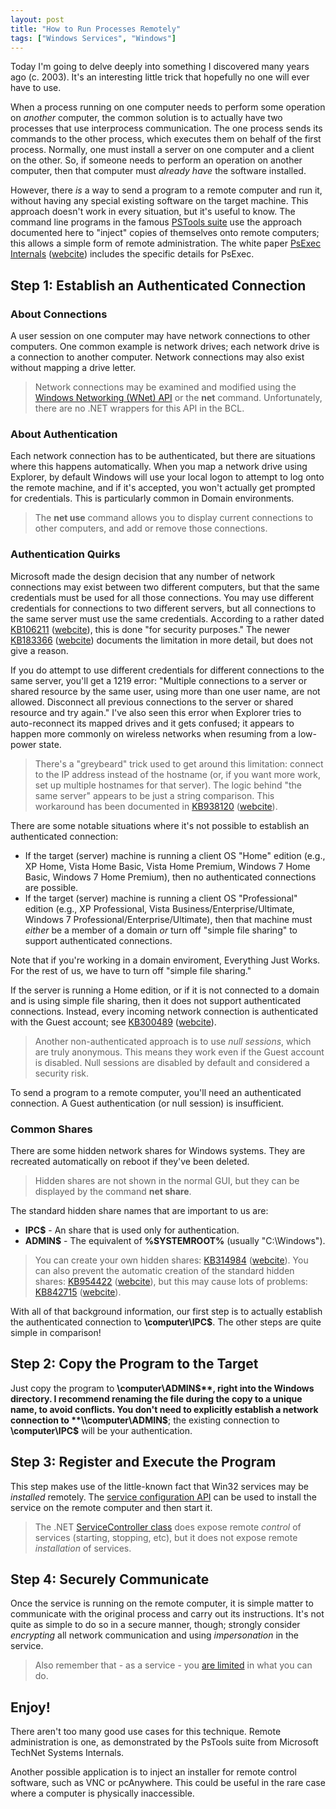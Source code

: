 ```yaml
---
layout: post
title: "How to Run Processes Remotely"
tags: ["Windows Services", "Windows"]
---
```



Today I'm going to delve deeply into something I discovered many years ago (c. 2003). It's an interesting little trick that hopefully no one will ever have to use.





When a process running on one computer needs to perform some operation on _another_ computer, the common solution is to actually have two processes that use interprocess communication. The one process sends its commands to the other process, which executes them on behalf of the first process. Normally, one must install a server on one computer and a client on the other. So, if someone needs to perform an operation on another computer, then that computer must _already have_ the software installed.





However, there _is_ a way to send a program to a remote computer and run it, without having any special existing software on the target machine. This approach doesn't work in every situation, but it's useful to know. The command line programs in the famous [PSTools suite](http://technet.microsoft.com/en-us/sysinternals/bb896649) use the approach documented here to "inject" copies of themselves onto remote computers; this allows a simple form of remote administration. The white paper [PsExec Internals](http://www.ntkernel.com/?White_papers:PsExec_Internals) ([webcite](http://www.webcitation.org/5yUALT8gw)) includes the specific details for PsExec.



## Step 1: Establish an Authenticated Connection

### About Connections



A user session on one computer may have network connections to other computers. One common example is network drives; each network drive is a connection to another computer. Network connections may also exist without mapping a drive letter.



> Network connections may be examined and modified using the [Windows Networking (WNet) API](http://msdn.microsoft.com/en-us/library/aa385406.aspx) or the **net** command. Unfortunately, there are no .NET wrappers for this API in the BCL.


### About Authentication



Each network connection has to be authenticated, but there are situations where this happens automatically. When you map a network drive using Explorer, by default Windows will use your local logon to attempt to log onto the remote machine, and if it's accepted, you won't actually get prompted for credentials. This is particularly common in Domain environments.



> The **net use** command allows you to display current connections to other computers, and add or remove those connections.


### Authentication Quirks



Microsoft made the design decision that any number of network connections may exist between two different computers, but that the same credentials must be used for all those connections. You may use different credentials for connections to two different servers, but all connections to the same server must use the same credentials. According to a rather dated [KB106211](http://support.microsoft.com/kb/106211) ([webcite](http://www.webcitation.org/5yelY3I5Z)), this is done "for security purposes." The newer [KB183366](http://support.microsoft.com/kb/183366) ([webcite](http://www.webcitation.org/5yemC7rC8)) documents the limitation in more detail, but does not give a reason.





If you do attempt to use different credentials for different connections to the same server, you'll get a 1219 error: "Multiple connections to a server or shared resource by the same user, using more than one user name, are not allowed. Disconnect all previous connections to the server or shared resource and try again." I've also seen this error when Explorer tries to auto-reconnect its mapped drives and it gets confused; it appears to happen more commonly on wireless networks when resuming from a low-power state.



> There's a "greybeard" trick used to get around this limitation: connect to the IP address instead of the hostname (or, if you want more work, set up multiple hostnames for that server). The logic behind "the same server" appears to be just a string comparison. This workaround has been documented in [KB938120](http://support.microsoft.com/kb/938120) ([webcite](http://www.webcitation.org/5yemWypLb)).




There are some notable situations where it's not possible to establish an authenticated connection:




- If the target (server) machine is running a client OS "Home" edition (e.g., XP Home, Vista Home Basic, Vista Home Premium, Windows 7 Home Basic, Windows 7 Home Premium), then no authenticated connections are possible.
- If the target (server) machine is running a client OS "Professional" edition (e.g., XP Professional, Vista Business/Enterprise/Ultimate, Windows 7 Professional/Enterprise/Ultimate), then that machine must _either_ be a member of a domain _or_ turn off "simple file sharing" to support authenticated connections.




Note that if you're working in a domain enviroment, Everything Just Works. For the rest of us, we have to turn off "simple file sharing."





If the server is running a Home edition, or if it is not connected to a domain and is using simple file sharing, then it does not support authenticated connections. Instead, every incoming network connection is authenticated with the Guest account; see [KB300489](http://support.microsoft.com/kb/300489) ([webcite](http://www.webcitation.org/5yenW0M9U)).



> Another non-authenticated approach is to use _null sessions_, which are truly anonymous. This means they work even if the Guest account is disabled. Null sessions are disabled by default and considered a security risk.




To send a program to a remote computer, you'll need an authenticated connection. A Guest authentication (or null session) is insufficient.



### Common Shares



There are some hidden network shares for Windows systems. They are recreated automatically on reboot if they've been deleted.



> Hidden shares are not shown in the normal GUI, but they can be displayed by the command **net share**.




The standard hidden share names that are important to us are:




 - **IPC$** - An share that is used only for authentication.
 - **ADMIN$** - The equivalent of **%SYSTEMROOT%** (usually "C:\Windows").


> You can create your own hidden shares: [KB314984](http://support.microsoft.com/kb/314984) ([webcite](http://www.webcitation.org/5yep2mpjH)). You can also prevent the automatic creation of the standard hidden shares: [KB954422](http://support.microsoft.com/kb/954422) ([webcite](http://www.webcitation.org/5yep4SjDH)), but this may cause lots of problems: [KB842715](http://support.microsoft.com/kb/842715) ([webcite](http://www.webcitation.org/5yepDm7Rl)).




With all of that background information, our first step is to actually establish the authenticated connection to **\\computer\IPC$**. The other steps are quite simple in comparison!



## Step 2: Copy the Program to the Target



Just copy the program to **\\computer\ADMIN$**, right into the Windows directory. I recommend renaming the file during the copy to a unique name, to avoid conflicts. You don't need to explicitly establish a network connection to **\\computer\ADMIN$**; the existing connection to **\\computer\IPC$** will be your authentication.



## Step 3: Register and Execute the Program



This step makes use of the little-known fact that Win32 services may be _installed_ remotely. The [service configuration API](http://msdn.microsoft.com/en-us/library/ms685148(v=VS.85).aspx) can be used to install the service on the remote computer and then start it.



> The .NET [ServiceController class](http://msdn.microsoft.com/en-us/library/system.serviceprocess.servicecontroller.aspx) does expose remote _control_ of services (starting, stopping, etc), but it does not expose remote _installation_ of services.


## Step 4: Securely Communicate



Once the service is running on the remote computer, it is simple matter to communicate with the original process and carry out its instructions. It's not quite as simple to do so in a secure manner, though; strongly consider _encrypting_ all network communication and using _impersonation_ in the service.



> Also remember that - as a service - you [are limited](http://blog.stephencleary.com/search/label/Windows%20Services) in what you can do.


## Enjoy!



There aren't too many good use cases for this technique. Remote administration is one, as demonstrated by the PsTools suite from Microsoft TechNet Systems Internals.





Another possible application is to inject an installer for remote control software, such as VNC or pcAnywhere. This could be useful in the rare case where a computer is physically inaccessible.

